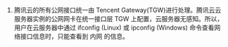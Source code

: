 # 

1. 腾讯云的所有公网接口统一由 Tencent Gateway(TGW)进行处理。腾讯云云服务器实例的公网网卡在统一接口层 TGW 上配置，云服务器无感知。所以，用户在云服务器中通过 ifconfig (Linux) 或 ipconfig (Windows) 命令查看网络接口信息时，只能查看到 内网 的信息。